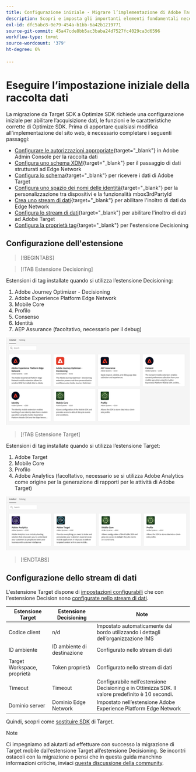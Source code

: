 ```yaml
---
title: Configurazione iniziale - Migrare l’implementazione di Adobe Target nell’app mobile a Adobe Journey Optimizer - Estensione Decisioning
description: Scopri e imposta gli importanti elementi fondamentali necessari per l’implementazione di Platform Web SDK
exl-id: dfc5abc8-0e79-454a-b1bb-6a42b1219771
source-git-commit: 45a47cde8bb5ac3baba24d7527fc4029ca3d6596
workflow-type: tm+mt
source-wordcount: '379'
ht-degree: 6%

---
```


# Eseguire l’impostazione iniziale della raccolta dati

La migrazione da Target SDK a Optimize SDK richiede una configurazione iniziale per abilitare l’acquisizione dati, le funzioni e le caratteristiche corrette di Optimize SDK. Prima di apportare qualsiasi modifica all’implementazione del sito web, è necessario completare i seguenti passaggi:

- [Configurare le autorizzazioni appropriate](https://experienceleague.adobe.com/en/docs/platform-learn/implement-web-sdk/overview#permissions){target="_blank"} in Adobe Admin Console per la raccolta dati
- [Configura uno schema XDM](https://experienceleague.adobe.com/en/docs/platform-learn/implement-mobile-sdk/initial-configuration/create-schema){target="_blank"} per il passaggio di dati strutturati ad Edge Network
- [Configura lo schema](https://experienceleague.adobe.com/en/docs/platform-learn/implement-mobile-sdk/experience-cloud/target#update-your-schema){target="_blank"} per ricevere i dati di Adobe Target
- [Configura uno spazio dei nomi delle identità](https://experienceleague.adobe.com/en/docs/platform-learn/implement-mobile-sdk/app-implementation/identity#set-up-a-custom-identity-namespace){target="_blank"} per la personalizzazione tra dispositivi e la funzionalità mbox3rdPartyId
- [Crea uno stream di dati](https://experienceleague.adobe.com/en/docs/platform-learn/implement-mobile-sdk/initial-configuration/create-datastream){target="_blank"} per abilitare l&#39;inoltro di dati da Edge Network
- [Configura lo stream di dati](https://experienceleague.adobe.com/en/docs/platform-learn/implement-mobile-sdk/experience-cloud/target#update-datastream-configuration){target="_blank"} per abilitare l&#39;inoltro di dati ad Adobe Target
- [Configura la proprietà tag](https://experienceleague.adobe.com/en/docs/platform-learn/implement-mobile-sdk/experience-cloud/target#install-adobe-journey-optimizer---decisioning-tags-extension){target="_blank"} per l&#39;estensione Decisioning

## Configurazione dell&#39;estensione

>[!BEGINTABS]

>[!TAB Estensione Decisioning]

Estensioni di tag installate quando si utilizza l’estensione Decisioning:

1. Adobe Journey Optimizer - Decisioning
1. Adobe Experience Platform Edge Network
1. Mobile Core
1. Profilo
1. Consenso
1. Identità
1. AEP Assurance (facoltativo, necessario per il debug)

![Estensioni tag installate quando si utilizza l&#39;estensione Decisioning](assets/tag-extensions-decisioning.png)

>[!TAB Estensione Target]

Estensioni di tag installate quando si utilizza l’estensione Target:

1. Adobe Target
1. Mobile Core
1. Profilo
1. Adobe Analytics (facoltativo, necessario se si utilizza Adobe Analytics come origine per la generazione di rapporti per le attività di Adobe Target)

![Estensioni tag installate quando si utilizza l&#39;estensione Target](assets/tag-extensions-target.png)

>[!ENDTABS]

## Configurazione dello stream di dati

L&#39;estensione Target dispone di [impostazioni configurabili](https://developer.adobe.com/client-sdks/solution/adobe-target/#configure-the-target-extension-in-the-data-collection-ui) che con l&#39;estensione Decision sono [configurate nello stream di dati](https://developer.adobe.com/client-sdks/edge/adobe-journey-optimizer-decisioning/#adobe-experience-platform-data-collection-setup).

| Estensione Target | Estensione Decisioning | Note |
| --- | --- | --- | 
| Codice client | n/d | Impostato automaticamente dal bordo utilizzando i dettagli dell’organizzazione IMS |
| ID ambiente | ID ambiente di destinazione | Configurato nello stream di dati |
| Target Workspace, proprietà | Token proprietà | Configurato nello stream di dati |
| Timeout | Timeout | Configurabile nell’estensione Decisioning e in Ottimizza SDK. Il valore predefinito è 10 secondi. |
| Dominio server | Dominio Edge Network | Impostato nell’estensione Adobe Experience Platform Edge Network |

Quindi, scopri come [sostituire SDK](replace-sdk.md) di Target.

>[!NOTE]
>
>Ci impegniamo ad aiutarti ad effettuare con successo la migrazione di Target mobile dall’estensione Target all’estensione Decisioning. Se incontri ostacoli con la migrazione o pensi che in questa guida manchino informazioni critiche, inviaci [questa discussione della community](https://experienceleaguecommunities.adobe.com/t5/adobe-experience-platform-data/tutorial-discussion-migrate-target-from-at-js-to-web-sdk/m-p/575587#M463).
